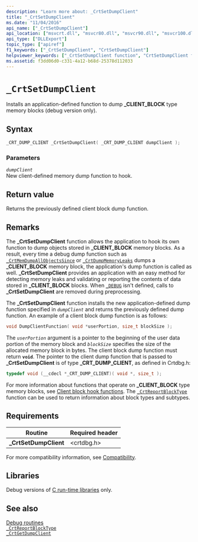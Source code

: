 ```yaml
---
description: "Learn more about: _CrtSetDumpClient"
title: "_CrtSetDumpClient"
ms.date: "11/04/2016"
api_name: ["_CrtSetDumpClient"]
api_location: ["msvcrt.dll", "msvcr80.dll", "msvcr90.dll", "msvcr100.dll", "msvcr100_clr0400.dll", "msvcr110.dll", "msvcr110_clr0400.dll", "msvcr120.dll", "msvcr120_clr0400.dll", "ucrtbase.dll"]
api_type: ["DLLExport"]
topic_type: ["apiref"]
f1_keywords: ["_CrtSetDumpClient", "CrtSetDumpClient"]
helpviewer_keywords: ["_CrtSetDumpClient function", "CrtSetDumpClient function"]
ms.assetid: f3dd06d0-c331-4a12-b68d-25378d112033
---
```

# `_CrtSetDumpClient`

Installs an application-defined function to dump **_CLIENT_BLOCK** type memory blocks (debug version only).

## Syntax

```C
_CRT_DUMP_CLIENT _CrtSetDumpClient( _CRT_DUMP_CLIENT dumpClient );
```

### Parameters

*`dumpClient`*\
New client-defined memory dump function to hook.

## Return value

Returns the previously defined client block dump function.

## Remarks

The **_CrtSetDumpClient** function allows the application to hook its own function to dump objects stored in **_CLIENT_BLOCK** memory blocks. As a result, every time a debug dump function such as [`_CrtMemDumpAllObjectsSince`](crtmemdumpallobjectssince.md) or [`_CrtDumpMemoryLeaks`](crtdumpmemoryleaks.md) dumps a **_CLIENT_BLOCK** memory block, the application's dump function is called as well. **_CrtSetDumpClient** provides an application with an easy method for detecting memory leaks and validating or reporting the contents of data stored in **_CLIENT_BLOCK** blocks. When [`_DEBUG`](../debug.md) isn't defined, calls to **_CrtSetDumpClient** are removed during preprocessing.

The **_CrtSetDumpClient** function installs the new application-defined dump function specified in *`dumpClient`* and returns the previously defined dump function. An example of a client block dump function is as follows:

```C
void DumpClientFunction( void *userPortion, size_t blockSize );
```

The *`userPortion`* argument is a pointer to the beginning of the user data portion of the memory block and *`blockSize`* specifies the size of the allocated memory block in bytes. The client block dump function must return **`void`**. The pointer to the client dump function that is passed to **_CrtSetDumpClient** is of type **_CRT_DUMP_CLIENT**, as defined in Crtdbg.h:

```C
typedef void (__cdecl *_CRT_DUMP_CLIENT)( void *, size_t );
```

For more information about functions that operate on **_CLIENT_BLOCK** type memory blocks, see [Client block hook functions](/visualstudio/debugger/client-block-hook-functions). The [`_CrtReportBlockType`](crtreportblocktype.md) function can be used to return information about block types and subtypes.

## Requirements

|Routine|Required header|
|-------------|---------------------|
|**_CrtSetDumpClient**|\<crtdbg.h>|

For more compatibility information, see [Compatibility](../compatibility.md).

## Libraries

Debug versions of [C run-time libraries](../crt-library-features.md) only.

## See also

[Debug routines](../debug-routines.md)\
[`_CrtReportBlockType`](crtreportblocktype.md)\
[`_CrtGetDumpClient`](crtgetdumpclient.md)
